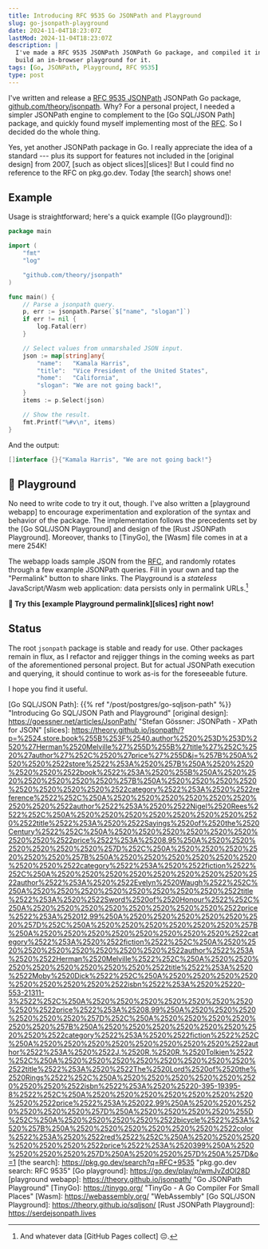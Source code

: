 ```yaml
---
title: Introducing RFC 9535 Go JSONPath and Playground
slug: go-jsonpath-playground
date: 2024-11-04T18:23:07Z
lastMod: 2024-11-04T18:23:07Z
description: |
  I've made a RFC 9535 JSONPath JSONPath Go package, and compiled it into Wasm to
  build an in-browser playground for it.
tags: [Go, JSONPath, Playground, RFC 9535]
type: post
---
```


I've written and release a [RFC 9535 JSONPath][RFC] JSONPath Go package,
[github.com/theory/jsonpath]. Why? For a personal project, I needed a simpler
JSONPath engine to complement to the [Go SQL/JSON Path] package, and quickly
found myself implementing most of the [RFC]. So I decided do the whole thing.

Yes, yet another JSONPath package in Go. I really appreciate the idea of a
standard --- plus its support for features not included in the [original
design] from 2007, [such as object slices][slices]! But I could find no
reference to the RFC on pkg.go.dev. Today [the search] shows one!

Example
-------

Usage is straightforward; here's a quick example ([Go playground]):

``` go
package main

import (
	"fmt"
	"log"

	"github.com/theory/jsonpath"
)

func main() {
	// Parse a jsonpath query.
	p, err := jsonpath.Parse(`$["name", "slogan"]`)
	if err != nil {
		log.Fatal(err)
	}

	// Select values from unmarshaled JSON input.
	json := map[string]any{
		"name":   "Kamala Harris",
		"title":  "Vice President of the United States",
		"home":   "California",
		"slogan": "We are not going back!",
	}
	items := p.Select(json)

	// Show the result.
	fmt.Printf("%#v\n", items)
}
```

And the output:

```go
[]interface {}{"Kamala Harris", "We are not going back!"}
```

🛝 Playground
-------------

No need to write code to try it out, though. I've also written a [playground
webapp] to encourage experimentation and exploration of the syntax and
behavior of the package. The implementation follows the precedents set by the
[Go SQL/JSON Playground] and design of the [Rust JSONPath Playground].
Moreover, thanks to [TinyGo], the [Wasm] file comes in at a mere 254K!

The webapp loads sample JSON from the [RFC], and randomly rotates through a
few example JSONPath queries. Fill in your own and tap the "Permalink" button
to share links. The Playground is a *stateless* JavaScript/Wasm web
application: data persists only in permalink URLs.[^github]

**🛝 Try this [example Playground permalink][slices] right now!**

Status
------

The root `jsonpath` package is stable and ready for use. Other packages remain
in flux, as I refactor and rejigger things in the coming weeks as part of the
aforementioned personal project. But for actual JSONPath execution and
querying, it should continue to work as-is for the foreseeable future.

I hope you find it useful.

  [^github]: And whatever data [GitHub Pages collect] 😔.

  [RFC]: https://www.rfc-editor.org/rfc/rfc9535.html
    "RFC 9535 JSONPath: Query Expressions for JSON"
  [github.com/theory/jsonpath]: https://pkg.go.dev/github.com/theory/jsonpath
  [Go SQL/JSON Path]: {{% ref "/post/postgres/go-sqljson-path" %}}
    "Introducing Go SQL/JSON Path and Playground"
  [original design]: https://goessner.net/articles/JsonPath/
    "Stefan Gössner: JSONPath - XPath for JSON"
  [slices]: https://theory.github.io/jsonpath/?p=%2524.store.book%255B%253F%2540.author%2520%253D%253D%2520%27Herman%2520Melville%27%255D%255B%27title%27%252C%2520%27author%27%252C%2520%27price%27%255D&j=%257B%250A%2520%2520%2522store%2522%253A%2520%257B%250A%2520%2520%2520%2520%2522book%2522%253A%2520%255B%250A%2520%2520%2520%2520%2520%2520%257B%250A%2520%2520%2520%2520%2520%2520%2520%2520%2522category%2522%253A%2520%2522reference%2522%252C%250A%2520%2520%2520%2520%2520%2520%2520%2520%2522author%2522%253A%2520%2522Nigel%2520Rees%2522%252C%250A%2520%2520%2520%2520%2520%2520%2520%2520%2522title%2522%253A%2520%2522Sayings%2520of%2520the%2520Century%2522%252C%250A%2520%2520%2520%2520%2520%2520%2520%2520%2522price%2522%253A%25208.95%250A%2520%2520%2520%2520%2520%2520%257D%252C%250A%2520%2520%2520%2520%2520%2520%257B%250A%2520%2520%2520%2520%2520%2520%2520%2520%2522category%2522%253A%2520%2522fiction%2522%252C%250A%2520%2520%2520%2520%2520%2520%2520%2520%2522author%2522%253A%2520%2522Evelyn%2520Waugh%2522%252C%250A%2520%2520%2520%2520%2520%2520%2520%2520%2522title%2522%253A%2520%2522Sword%2520of%2520Honour%2522%252C%250A%2520%2520%2520%2520%2520%2520%2520%2520%2522price%2522%253A%252012.99%250A%2520%2520%2520%2520%2520%2520%257D%252C%250A%2520%2520%2520%2520%2520%2520%257B%250A%2520%2520%2520%2520%2520%2520%2520%2520%2522category%2522%253A%2520%2522fiction%2522%252C%250A%2520%2520%2520%2520%2520%2520%2520%2520%2522author%2522%253A%2520%2522Herman%2520Melville%2522%252C%250A%2520%2520%2520%2520%2520%2520%2520%2520%2522title%2522%253A%2520%2522Moby%2520Dick%2522%252C%250A%2520%2520%2520%2520%2520%2520%2520%2520%2522isbn%2522%253A%2520%25220-553-21311-3%2522%252C%250A%2520%2520%2520%2520%2520%2520%2520%2520%2522price%2522%253A%25208.99%250A%2520%2520%2520%2520%2520%2520%257D%252C%250A%2520%2520%2520%2520%2520%2520%257B%250A%2520%2520%2520%2520%2520%2520%2520%2520%2522category%2522%253A%2520%2522fiction%2522%252C%250A%2520%2520%2520%2520%2520%2520%2520%2520%2522author%2522%253A%2520%2522J.%2520R.%2520R.%2520Tolkien%2522%252C%250A%2520%2520%2520%2520%2520%2520%2520%2520%2522title%2522%253A%2520%2522The%2520Lord%2520of%2520the%2520Rings%2522%252C%250A%2520%2520%2520%2520%2520%2520%2520%2520%2522isbn%2522%253A%2520%25220-395-19395-8%2522%252C%250A%2520%2520%2520%2520%2520%2520%2520%2520%2522price%2522%253A%252022.99%250A%2520%2520%2520%2520%2520%2520%257D%250A%2520%2520%2520%2520%255D%252C%250A%2520%2520%2520%2520%2522bicycle%2522%253A%2520%257B%250A%2520%2520%2520%2520%2520%2520%2522color%2522%253A%2520%2522red%2522%252C%250A%2520%2520%2520%2520%2520%2520%2522price%2522%253A%2520399%250A%2520%2520%2520%2520%257D%250A%2520%2520%257D%250A%257D&o=1
  [the search]: https://pkg.go.dev/search?q=RFC+9535 "pkg.go.dev search: RFC 9535"
  [Go playground]: https://go.dev/play/p/wmJvZdOl28D
  [playground webapp]: https://theory.github.io/jsonpath/ "Go JSONPath Playground"
  [TinyGo]: https://tinygo.org/ "TinyGo - A Go Compiler For Small Places"
  [Wasm]: https://webassembly.org/ "WebAssembly"
  [Go SQL/JSON Playground]: https://theory.github.io/sqljson/
  [Rust JSONPath Playground]: https://serdejsonpath.lives
